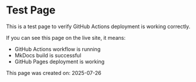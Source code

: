 # Test Page

This is a test page to verify GitHub Actions deployment is working correctly.

If you can see this page on the live site, it means:
- GitHub Actions workflow is running
- MkDocs build is successful
- GitHub Pages deployment is working

This page was created on: 2025-07-26